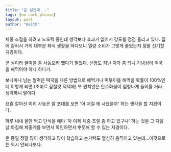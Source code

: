 ```yaml
---
title: "곧 설인데..."
tags: [no carb please]
layout: post
author: "Keith"
---
```


체중 조절을 하려고 노오력 중인데 생각보다 효과가 없어서 강도를 점점 올리고 있다. 집에 갇혀서 거의 대부분 좌식 생활을 하다보니 열량 소비가 그렇게 줄었는지 정말 신기할 지경이다.

곧 설이라 쌀떡을 좀 사놓으려 했다가 말았다. 신정도 지난 지가 좀 되니 기념삼아 떡국을 해먹어야 하나 하다가.

보나마나 남는 쌀떡은 떡국을 다른 방법으로 해먹거나 떡볶이를 해먹을 확률이 100%인데 이렇게 되면 (조미료 감칠맛 덕택에) 또 원치않은 탄수화물이 엄청나게 들어올 거라 생각하니 말이다.

요즘 같아선 미리 사놓은 쌀 포대를 보면 '아 저걸 왜 사놨을까' 하는 생각을 할 지경이다.

하루 내내 물만 먹고 단식을 해야 '아 이제 체중 조절 좀 하고 있구나' 하는 것을 그 다음 날 아침에 체중계를 보면서 확인하면서 뿌듯해 할 수 있는 지경이다. 

온 종일 정말 많이 생각하고 많이 학습하고 손가락도 열심히 움직이고 있는데...이것으로는 역시 안되나보다.

